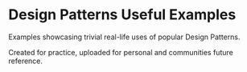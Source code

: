 # Design Patterns Useful Examples

Examples showcasing trivial real-life uses of popular Design Patterns.

Created for practice, uploaded for personal and communities future reference.
